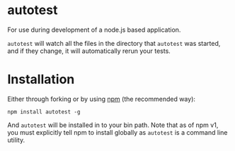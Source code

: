 # autotest

For use during development of a node.js based application. 

`autotest` will watch all the files in the directory that `autotest` was started, and if they change, it will automatically rerun your tests.

# Installation

Either through forking or by using [npm](http://npmjs.org) (the recommended way):

    npm install autotest -g
    
And `autotest` will be installed in to your bin path. Note that as of npm v1, you must explicitly tell npm to install globally as `autotest` is a command line utility.

